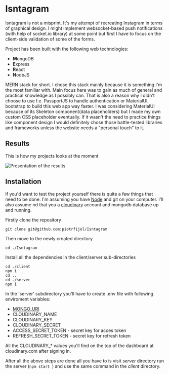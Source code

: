 # Isntagram 

Isntagram is not a misprint. It's my attempt of recreating Instagram in terms of graphical design. 
I might implement websocket-based push notifications (with help of socket.io library) at some point but first I have to focus on the client-side validation of some of the forms.

Project has been built with the following web technologies:

- **M**ongoDB
- **E**xpress
- **R**eact
- **N**odeJS

MERN stack for short. I chose this stack mainly because it is something I'm the most familiar with. Main focus here was to gain as much of general and practical knowledge as I possibly can. That is also a reason why I didn't choose to use f.e. PassportJS to handle authentication or
MaterialUI, bootstrap to build this web app way faster. I was considering MaterialUI because of its Skeleton component(data placeholders) but I made my own custom CSS placeholder eventually. If it wasn't the need to practice things like component design I would definitely chose those battle-tested libraries and frameworks unless the website needs a "personal touch" to it.

## Results

This is how my projects looks at the moment

![Presentation of the results](https://github.com/piotrfijol/Isntagram/blob/main/readme-assets/showcase-1.gif)

## Installation

If you'd want to test the project yourself there is quite a few things that need to be done.
I'm assuming you have [Node](https://nodejs.org/en/) and git on your computer. I'll also assume nd that you a [cloudinary](https://cloudinary.com/) account and mongodb database up and running.

Firstly clone the repository

```
git clone git@github.com:piotrfijol/Isntagram
```

Then move to the newly created directory

```
cd ./Isntagram
```

Install all the dependencies in the client/server sub-directories

```
cd ./client
npm i
cd ..
cd ./server
npm i
```
In the 'server' subdirectory you'll have to create .env file with following enviroment variables:

- [MONGO_URI](https://www.mongodb.com/docs/manual/reference/connection-string/)
- CLOUDINARY_NAME
- CLOUDINARY_KEY
- CLOUDINARY_SECRET 
- ACCESS_SECRET_TOKEN   - secret key for acces token
- REFRESH_SECRET_TOKEN  - secret key for refresh token

All the CLOUDINARY_* values you'll find on the top of the dashboard at cloudinary.com after signing in.

After all the above steps are done all you have to is visit *server* directory run the server (`npm start `) and use the same command in the *client* directory.

